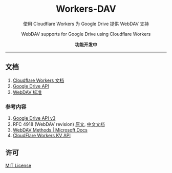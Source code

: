 <h1 align="center">Workers-DAV</h1>
<p align="center">使用 Cloudflare Workers 为 Google Drive 提供 WebDAV 支持</p>
<p align="center">WebDAV supports for Google Drive using Cloudflare Workers</p>
<p align="center"><b>功能开发中</b></p>

----

## 文档

1. [Cloudflare Workers 文档](docs/Cloudflare.md)
2. [Google Drive API](docs/Google.md)
3. [WebDAV 标准](docs/WebDAV.md)

### 参考内容

1. [Google Drive API v3](https://developers.google.com/drive)
2. RFC 4918 (WebDAV revision) [原文](http://www.webdav.org/specs/rfc4918.html), [中文文档](https://fullstackplayer.github.io/WebDAV-RFC4918-CN/)
3. [WebDAV Methods | Microsoft Docs](https://docs.microsoft.com/en-us/previous-versions/office/developer/exchange-server-2003/aa142917(v=exchg.65))
4. [CloudFlare Workers KV API](https://developers.cloudflare.com/workers/runtime-apis/kv)

## 许可

[MIT License](LICENSE)


<!-- ## 主要功能 / Functions

| |WebDAV Methods|请求处理方法|Google Drive 接口|
|---:|:---:|:---|:---|
|√|OPTIONS<br>获取支持选项|options()|/|
| |PROPFIND<br>获取资源属性或目录层次结构|propfind(path, depth)|**TBD**|
| |PROPPATCH<br>更改/删除资源属性|**TBD**|**TBD**|
| |MKCOL<br>新建目录|mkcol(path)|mkdir(path)|
| |GET<br>获取文件内容|get(path, range)|fetchFile(path, range)|
| |HEAD|head(path)|**TBD**|
| |DELETE<br>删除文件/目录|unlink(path)|unlink(path)|
| |PUT<br>修改文件内容|**TBD**|**TBD**|
| |COPY<br>复制文件/目录|**TBD**|**TBD**|
| |MOVE<br>移动/重命名文件/目录|move(src, dest)|**TBD**|
| |LOCK<br>锁定文件/目录|lock(path)|**暂不支持**|
|√|UNLOCK<br>解锁文件/目录|unlock()|**暂不支持**| -->
